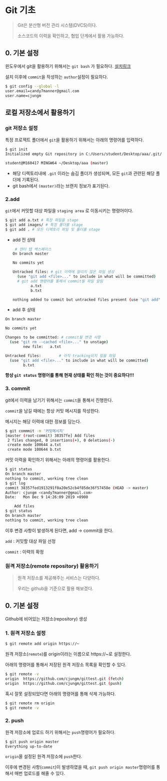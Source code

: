 # Git 기초

>  Git은 분산형 버전 관리 시스템(DVCS)이다.
>
> 소스코드의 이력을 확인하고, 협업 단계에서 활용 가능하다.

## 0. 기본 설정

윈도우에서 git을 활용하기 위해서는 `git bash` 가 필요하다. [설치링크](https://gitforwindows.org/)

설치 이후에 `commit`을 작성하는 `author`설정이 필요하다.

```bash
$ git config --global -l
user.email=candy7manner@gmail.com
user.name=cjungm
```

## 로컬 저장소에서 활용하기

### git 저장소 설정

특정 프로젝트 폴더에서 `git`을 활용하기 위해서는 아래의 명령어를 입력하다.

```bash
$ git init
Initialized empty Git repository in C:/Users/student/Desktop/aaa/.git/

student@M160417 MINGW64 ~/Desktop/aaa (master)

```

* 해당 디렉토리내에 `.git` 이라는 숨김 폴더가 생성되며, 모든 `git`과 관련된 해당 폴더에 기록된다.
* git bash에서 `(master)`라는 브랜치 정보가 표기된다.

### 2.add

`git`에서 커밋할 대상 파일을 `staging area` 로 이동시키는 명령어이다.

```bash
$ git add a.txt # 특정 파일을 stage
$ git add images/ # 특정 폴더를 stage
$ git add . # 모든 디렉토리 파일 및 폴더를 stage
```

* add 전 상태

  ```bash
   # 엔터 텝 백스페이스
  On branch master
  
  No commits yet
  
  Untracked files: # git 이력에 알리지 않은 파일 생성
    (use "git add <file>..." to include in what will be committed)
    # git add 명령어를 통해서 commit될 파일 알림
          a.txt
          b.txt
  
  nothing added to commit but untracked files present (use "git add" to track)
  
  
  ```

* add 후 상태

```bash
On branch master

No commits yet

Changes to be committed: # commit될 변경 사항
  (use "git rm --cached <file>..." to unstage)
        new file:   a.txt

Untracked files:		# 아직 tracking되지 않을 파일
  (use "git add <file>..." to include in what will be committed)
        b.txt

```

**항상 `git status` 명령어를 통해 현재 상태를 확인 하는 것이 중요하다!!!**

### 3. commit

git에서 이력을 남기기 위해서는 `commit`을 통해서 진행한다.

`commit`을 남길 때에는 항상 커밋 메시지를 작성한다.

메시지는 해당 이력에 대한 정보를 담는다.

```bash
$ git commmit -m '커밋메시지'
[master (root-commit) 38357fe] Add files
 2 files changed, 0 insertions(+), 0 deletions(-)
 create mode 100644 a.txt
 create mode 100644 b.txt

```

커밋 이력을 확인하기 위해서는 아래의 명령어를 활용한다.

```bash
$ git status
On branch master
nothing to commit, working tree clean
$ git log
commit 38357fed1913291f0a20e52cb4f85de36f57458e (HEAD -> master)
Author: cjungm <candy7manner@gmail.com>
Date:   Mon Dec 9 14:26:09 2019 +0900

    Add files
$ git status
On branch master
nothing to commit, working tree clean

```

이후 변경 사항이 발생하게 된다면, add -> commit을 한다.

`add` : 커밋할 대상 파일 선정

`commit` : 이력의 확정

### 원격 저장소(remote repository) 활용하기

> 원격 저장소를 제공해주는 서비스는 다양하다.
>
> 우리는 github을 기준으로 활용 해보겠다.

## 0. 기본 설정

Github에 비어있는 저장소(repository) 생성

### 1. 원격 저장소 설정

```bash
$ git remote add origin https://~

```

원격 저장소(`remote`)를 origin이라는 이름으로 https://~로 설정한다.

아래의 명령어를 통해서 저장된 원격 저장소 목록을 확인할 수 있다.

```bash
$ git remote -v
origin  https://github.com/cjungm/gittest.git (fetch)
origin  https://github.com/cjungm/gittest.git (push)

```

혹시 잘못 설정되었다면 아래의 명령어를 통해 삭제 가능하다.

```bash
$ git remote rm origin
$ git remote -v
```

### 2. push

원격 저장소에 업로드 하기 위해서는 `push`명령어가 필요하다.

```bash
$ git push origin master
Everything up-to-date

```

`origin`올 설정된 원격 저장소에 `push`한다.

이후에 변경된 사항(`commit`)이 발생하였을 때, `git push origin master`명령어를 통해서 매번 업로드를 해줄 수 있다.


